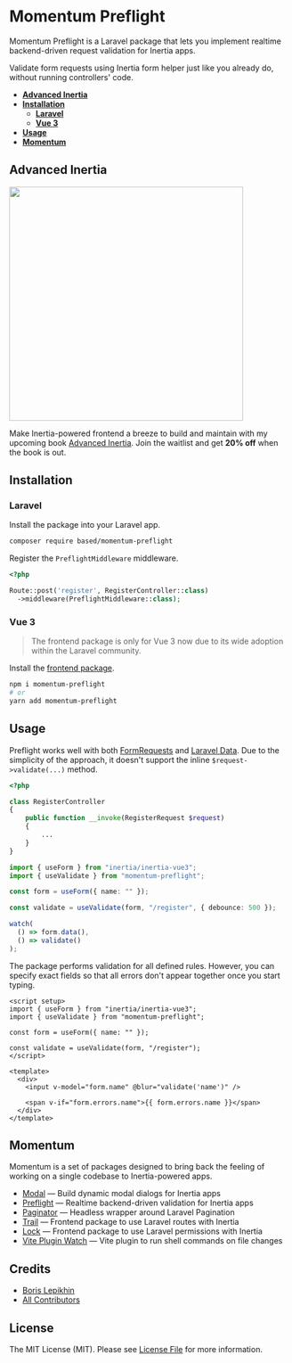 # Momentum Preflight

Momentum Preflight is a Laravel package that lets you implement realtime backend-driven request validation for Inertia apps.

Validate form requests using Inertia form helper just like you already do, without running controllers' code.

- [**Advanced Inertia**](#advanced-inertia)
- [**Installation**](#installation)
  - [**Laravel**](#laravel)
  - [**Vue 3**](#vue-3)
- [**Usage**](#usage)
- [**Momentum**](#momentum)

## Advanced Inertia

[<img src="https://advanced-inertia.com/og5.png" width="420px" />](https://advanced-inertia.com)

Make Inertia-powered frontend a breeze to build and maintain with my upcoming book [Advanced Inertia](https://advanced-inertia.com/). Join the waitlist and get **20% off** when the book is out.

## Installation

### Laravel

Install the package into your Laravel app.

```bash
composer require based/momentum-preflight
```

Register the `PreflightMiddleware` middleware.

```php
<?php

Route::post('register', RegisterController::class)
  ->middleware(PreflightMiddleware::class);
```

### Vue 3

> The frontend package is only for Vue 3 now due to its wide adoption within the Laravel community.

Install the [frontend package](https://github.com/lepikhinb/momentum-preflight-plugin).

```bash
npm i momentum-preflight
# or
yarn add momentum-preflight
```

## Usage

Preflight works well with both [FormRequests](https://laravel.com/docs/9.x/validation#form-request-validation) and [Laravel Data](https://spatie.be/docs/laravel-data/v2/as-a-data-transfer-object/request-to-data-object). Due to the simplicity of the approach, it doesn't support the inline `$request->validate(...)` method.

```php
<?php

class RegisterController
{
    public function __invoke(RegisterRequest $request)
    {
        ...
    }
}
```

```ts
import { useForm } from "inertia/inertia-vue3";
import { useValidate } from "momentum-preflight";

const form = useForm({ name: "" });

const validate = useValidate(form, "/register", { debounce: 500 });

watch(
  () => form.data(),
  () => validate()
);
```

The package performs validation for all defined rules. However, you can specify exact fields so that all errors don't appear together once you start typing.

```vue
<script setup>
import { useForm } from "inertia/inertia-vue3";
import { useValidate } from "momentum-preflight";

const form = useForm({ name: "" });

const validate = useValidate(form, "/register");
</script>

<template>
  <div>
    <input v-model="form.name" @blur="validate('name')" />

    <span v-if="form.errors.name">{{ form.errors.name }}</span>
  </div>
</template>
```

## Momentum

Momentum is a set of packages designed to bring back the feeling of working on a single codebase to Inertia-powered apps.

- [Modal](https://github.com/lepikhinb/momentum-modal) — Build dynamic modal dialogs for Inertia apps
- [Preflight](https://github.com/lepikhinb/momentum-preflight) — Realtime backend-driven validation for Inertia apps
- [Paginator](https://github.com/lepikhinb/momentum-paginator) — Headless wrapper around Laravel Pagination
- [Trail](https://github.com/lepikhinb/momentum-trail) — Frontend package to use Laravel routes with Inertia
- [Lock](https://github.com/lepikhinb/momentum-lock) — Frontend package to use Laravel permissions with Inertia
- [Vite Plugin Watch](https://github.com/lepikhinb/vite-plugin-watch) — Vite plugin to run shell commands on file changes

## Credits

- [Boris Lepikhin](https://twitter.com/lepikhinb)
- [All Contributors](../../contributors)

## License

The MIT License (MIT). Please see [License File](LICENSE.md) for more information.
